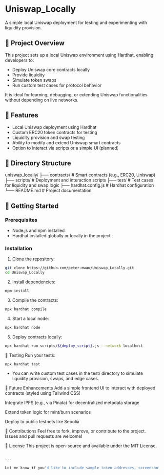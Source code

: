 # Uniswap_Locally

A simple local Uniswap deployment for testing and experimenting with liquidity provision.

## 📌 Project Overview

This project sets up a local Uniswap environment using Hardhat, enabling developers to:

- Deploy Uniswap core contracts locally
- Provide liquidity
- Simulate token swaps
- Run custom test cases for protocol behavior

It is ideal for learning, debugging, or extending Uniswap functionalities without depending on live networks.

## 🔧 Features

- Local Uniswap deployment using Hardhat
- Custom ERC20 token contracts for testing
- Liquidity provision and swap testing
- Ability to modify and extend Uniswap smart contracts
- Option to interact via scripts or a simple UI (planned)

## 📁 Directory Structure

uniswap_locally/
├── contracts/ # Smart contracts (e.g., ERC20, Uniswap)
├── scripts/ # Deployment and interaction scripts
├── test/ # Test cases for liquidity and swap logic
├── hardhat.config.js # Hardhat configuration
└── README.md # Project documentation


## 🚀 Getting Started

### Prerequisites

- Node.js and npm installed
- Hardhat installed globally or locally in the project

### Installation

1. Clone the repository:

```bash
git clone https://github.com/peter-mwau/Uniswap_Locally.git
cd Uniswap_Locally
```

2. Install dependencies:
```bash
npm install
```

3. Compile the contracts:
```bash
npx hardhat compile
```

4. Start a local node:
```bash
npx hardhat node
```

5. Deploy contracts locally:
```bash
npx hardhat run scripts/${deploy_script}.js --network localhost
```

🧪 Testing
Run your tests:
```bash
npx hardhat test
```

- You can write custom test cases in the test/ directory to simulate liquidity provision, swaps, and edge cases.

🎯 Future Enhancements
Add a simple frontend UI to interact with deployed contracts (styled using Tailwind CSS)

Integrate IPFS (e.g., via Pinata) for decentralized metadata storage

Extend token logic for mint/burn scenarios

Deploy to public testnets like Sepolia

🤝 Contributions
Feel free to fork, improve, or contribute to the project. Issues and pull requests are welcome!

📄 License
This project is open-source and available under the MIT License.
```bash

---

Let me know if you'd like to include sample token addresses, screenshots, or specific Uniswap versions (v2/v3) in the README.
```